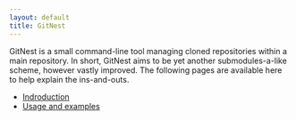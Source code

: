 ```yaml
---
layout: default
title: GitNest
---
```

GitNest is a small command-line tool managing cloned repositories within a main repository. In short, GitNest aims to be yet another submodules-a-like scheme, however vastly improved. The following pages are available here to help explain the ins-and-outs.

* [Indroduction](introduction.html)
* [Usage and examples](usage-and-examples.html)

